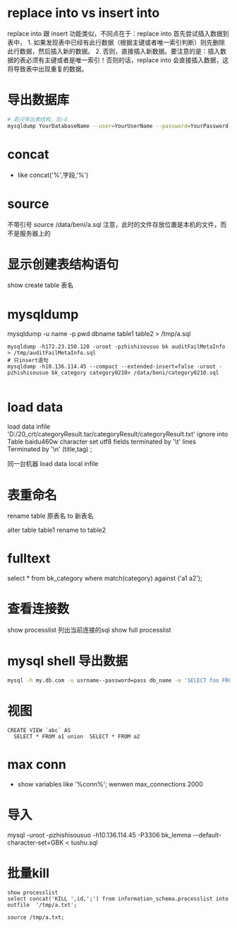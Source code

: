 # replace into vs insert into

replace into 跟 insert 功能类似，不同点在于：replace into 首先尝试插入数据到表中， 1. 如果发现表中已经有此行数据（根据主键或者唯一索引判断）则先删除此行数据，然后插入新的数据。 2. 否则，直接插入新数据。要注意的是：插入数据的表必须有主键或者是唯一索引！否则的话，replace into 会直接插入数据，这将导致表中出现重复的数据。

# 导出数据库
```Bash
# 若只导出表结构，加-d
mysqldump YourDatabaseName --user=YourUserName --password=YourPassword 
```

# concat

* like concat('%',字段,'%')

# source
  不带引号
  source /data/beni/a.sql 注意，此时的文件存放位置是本机的文件，而不是服务器上的

# 显示创建表结构语句
  show create table 表名

# mysqldump

mysqldump -u name -p pwd dbname table1 table2 > /tmp/a.sql
```
mysqldump -h172.23.150.120 -uroot -pzhishisousuo bk auditFailMetaInfo > /tmp/auditFailMetaInfo.sql
# 只insert语句
mysqldump -h10.136.114.45 --compact --extended-insert=false -uroot -pzhishisousuo bk_category category0210> /data/beni/category0210.sql


```

# load data

load data infile 'D:/20_crt/categoryResult.tar/categoryResult/categoryResult.txt' ignore into Table baidu460w character set utf8 fields terminated by '\t' lines Terminated by '\n' (title,tag) ;

同一台机器  load  data local infile

# 表重命名
  rename table 原表名 to 新表名

  alter table table1 rename to table2
# fulltext

select * from bk_category where match(category) against ('a1 a2');

# 查看连接数
  show processlist   列出当前连接的sql
  show full processlist

# mysql shell 导出数据
```Bash
mysql -h my.db.com -u usrname--password=pass db_name -e 'SELECT foo FROM bar' > /tmp/myfile.txt
```

# 视图
```
CREATE VIEW `abc` AS
  SELECT * FROM a1 union  SELECT * FROM a2

```
# max conn
* show variables like '%conn%'; wenwen max_connections 2000

# 导入
 mysql -uroot -pzhishisousuo -h10.136.114.45  -P3306 bk_lemma --default-character-set=GBK  < tushu.sql

# 批量kill
```
show processlist
select concat('KILL ',id,';') from information_schema.processlist into outfile  '/tmp/a.txt';  
 
source /tmp/a.txt; 
```

